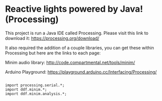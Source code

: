 <h1> Reactive lights powered by Java! (Processing)</h1>

This project is run a Java IDE called Processing. Please visit this link to download it:
https://processing.org/download/

It also required the addition of a couple libraries, you can get these within Processing but here are the links to each page: 

Minim audio library: http://code.compartmental.net/tools/minim/
    
Arduino Playground: https://playground.arduino.cc/Interfacing/Processing/



<p style="line-height: 1.30769231; background-color: #e2e2e2; overflow: auto;"> 
    
    import processing.serial.*;
    import ddf.minim.*;
    import ddf.minim.analysis.*;
</p>
